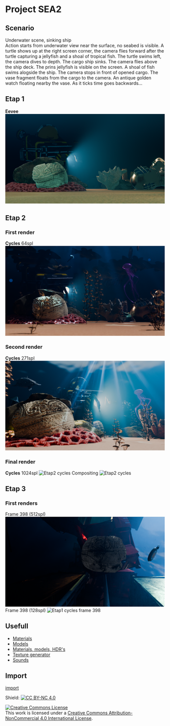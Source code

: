 # Project SEA2

## Scenario
Underwater scene, sinking ship <br>
Action starts from underwater view near the surface, no seabed is visible.
A turtle shows up at the right screen corner, the camera flies forward after the turtle capturing a jellyfish and a shoal of tropical fish.
The turtle swims left, the camera dives to depth.
The cargo ship sinks. The camera flies above the ship deck.
The prins jellyfish is visible on the screen. A shoal of fish swims alogside the ship.
The camera stops in front of opened cargo. The vase fragment floats from the cargo to the camera.
An antique golden watch floating nearby the vase. As it ticks time goes backwards…

## Etap 1
**Eevee**
![Etap1 eevee](renders/etap1_e-32.png)
## Etap 2
### First render
**Cycles** 64spl
![Etap2 cycles 64](renders/etap2_c-64.png)
### Second render
**Cycles** 271spl
![Etap2 cycles 271](renders/etap2_c-271_d.png)
### Final render
**Cycles** 1024spl
![Etap2 cycles](renders/etap2_c-1008_d.png)
Compositing
![Etap2 cycles](renders/etap2_c-1008_p.png)
## Etap 3
### First renders
Frame 398 (512spl)
![Etap1 cycles frame 398](renders/etap3-1_c-512-frm398.png)
Frame 398 (128spl)
![Etap1 cycles frame 398](renders/etap3_c-128-frm182.png)

## Usefull
- [Materials](https://FreePBR.com)
- [Models](https://sketchfab.com)
- [Materials, models, HDR's](https://polyhaven.com)
- [Texture generator](https://cpetry.github.io/NormalMap-Online/)
- [Sounds](https://pixabay.com/sound-effects/)

## Import
[import](IMPORT.md)


Shield: [![CC BY-NC 4.0][cc-by-nc-shield]][cc-by-nc]

[cc-by-nc]: http://creativecommons.org/licenses/by-nc/4.0/
[cc-by-nc-shield]: https://img.shields.io/badge/License-CC%20BY--NC%204.0-lightgrey.svg

<a rel="license" href="http://creativecommons.org/licenses/by-nc/4.0/"><img alt="Creative Commons License" style="border-width:0" src="https://i.creativecommons.org/l/by-nc/4.0/88x31.png" /></a><br />This work is licensed under a <a rel="license" href="http://creativecommons.org/licenses/by-nc/4.0/">Creative Commons Attribution-NonCommercial 4.0 International License</a>.
